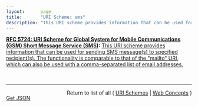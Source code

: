 ```yaml
---
layout:      page
title:       "URI Scheme: sms"
description: "This URI scheme provides information that can be used for sending SMS message(s) to specified recipient(s). The functionality is comparable to that of the \"mailto\" URI, which can also be used with a comma-separated list of email addresses."
---
```


**[RFC 5724: URI Scheme for Global System for Mobile Communications (GSM) Short Message Service (SMS)](/specs/IETF/RFC/5724 "This memo specifies the Uniform Resource Identifier (URI) scheme &#34;sms&#34; for specifying one or more recipients for an SMS message. SMS messages are two-way paging messages that can be sent from and received by a mobile phone or a suitably equipped networked device."):** [This URI scheme provides information that can be used for sending SMS message(s) to specified recipient(s). The functionality is comparable to that of the "mailto" URI, which can also be used with a comma-separated list of email addresses.](http://tools.ietf.org/html/rfc5724#section-2 "Read documentation for URI Scheme &#34;sms&#34;")

<br/>
<hr/>

<p style="float : left"><a href="sms.json" title="Get JSON representing this particular Web Concept">Get JSON</a></p>
<p style="text-align: right">Return to list of all ( <a href="../uri-schemes">URI Schemes</a> | <a href="../">Web Concepts</a> )</p>
